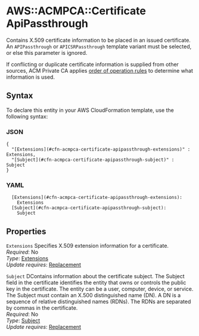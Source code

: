# AWS::ACMPCA::Certificate ApiPassthrough<a name="aws-properties-acmpca-certificate-apipassthrough"></a>

Contains X\.509 certificate information to be placed in an issued certificate\. An `APIPassthrough` or `APICSRPassthrough` template variant must be selected, or else this parameter is ignored\. 

If conflicting or duplicate certificate information is supplied from other sources, ACM Private CA applies [order of operation rules](https://docs.aws.amazon.com/acm-pca/latest/userguide/UsingTemplates.html#template-order-of-operations) to determine what information is used\.

## Syntax<a name="aws-properties-acmpca-certificate-apipassthrough-syntax"></a>

To declare this entity in your AWS CloudFormation template, use the following syntax:

### JSON<a name="aws-properties-acmpca-certificate-apipassthrough-syntax.json"></a>

```
{
  "[Extensions](#cfn-acmpca-certificate-apipassthrough-extensions)" : Extensions,
  "[Subject](#cfn-acmpca-certificate-apipassthrough-subject)" : Subject
}
```

### YAML<a name="aws-properties-acmpca-certificate-apipassthrough-syntax.yaml"></a>

```
  [Extensions](#cfn-acmpca-certificate-apipassthrough-extensions): 
    Extensions
  [Subject](#cfn-acmpca-certificate-apipassthrough-subject): 
    Subject
```

## Properties<a name="aws-properties-acmpca-certificate-apipassthrough-properties"></a>

`Extensions`  <a name="cfn-acmpca-certificate-apipassthrough-extensions"></a>
Specifies X\.509 extension information for a certificate\.  
*Required*: No  
*Type*: [Extensions](aws-properties-acmpca-certificate-extensions.md)  
*Update requires*: [Replacement](https://docs.aws.amazon.com/AWSCloudFormation/latest/UserGuide/using-cfn-updating-stacks-update-behaviors.html#update-replacement)

`Subject`  <a name="cfn-acmpca-certificate-apipassthrough-subject"></a>
DContains information about the certificate subject\. The Subject field in the certificate identifies the entity that owns or controls the public key in the certificate\. The entity can be a user, computer, device, or service\. The Subject must contain an X\.500 distinguished name \(DN\)\. A DN is a sequence of relative distinguished names \(RDNs\)\. The RDNs are separated by commas in the certificate\.   
*Required*: No  
*Type*: [Subject](aws-properties-acmpca-certificate-subject.md)  
*Update requires*: [Replacement](https://docs.aws.amazon.com/AWSCloudFormation/latest/UserGuide/using-cfn-updating-stacks-update-behaviors.html#update-replacement)